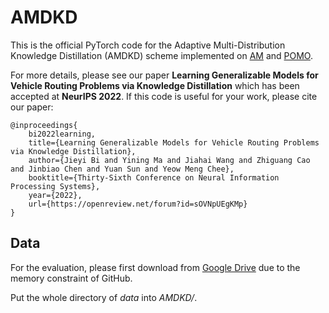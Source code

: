 # AMDKD

This is the official PyTorch code for the Adaptive Multi-Distribution Knowledge Distillation (AMDKD) scheme implemented on [AM](https://github.com/wouterkool/attention-learn-to-route) and [POMO](https://github.com/yd-kwon/POMO).

For more details, please see our paper **Learning Generalizable Models for Vehicle Routing Problems via Knowledge Distillation** which has been accepted at **NeurIPS 2022**. If this code is useful for your work, please cite our paper:

```
@inproceedings{
    bi2022learning,
    title={Learning Generalizable Models for Vehicle Routing Problems via Knowledge Distillation},
    author={Jieyi Bi and Yining Ma and Jiahai Wang and Zhiguang Cao and Jinbiao Chen and Yuan Sun and Yeow Meng Chee},
    booktitle={Thirty-Sixth Conference on Neural Information Processing Systems},
    year={2022},
    url={https://openreview.net/forum?id=sOVNpUEgKMp}
}
```

## Data 

For the evaluation, please first download from [Google Drive](https://drive.google.com/drive/folders/1-Jf1Rj88zPHWoUlj71ssRiX52b6Ex0Q9?usp=sharing) due to the memory constraint of GitHub.

Put the whole directory of _data_ into _AMDKD/_.
 
